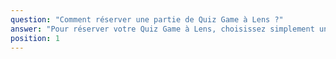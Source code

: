 ```yaml
---
question: "Comment réserver une partie de Quiz Game à Lens ?"
answer: "Pour réserver votre Quiz Game à Lens, choisissez simplement un thème, une date, un créneau et le nombre de joueurs. La réservation se fait en quelques clics en ligne ou par téléphone. L'équipe de Team Square Lens est à votre disposition pour vous aider."
position: 1
---
```

